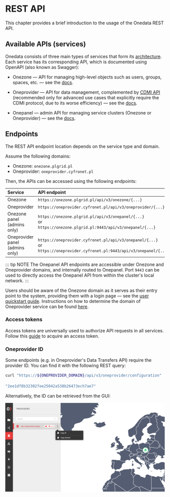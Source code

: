 # REST API

This chapter provides a brief introduction to the usage of the Onedata REST API.

## Available APIs (services)

Onedata consists of three main types of services that form its [architecture][].
Each service has its corresponding API, which is documented using OpenAPI (also known as Swagger):

* Onezone — API for managing high-level objects such as users, groups, spaces,
  etc. — see the [docs][Onezone REST API].

* Oneprovider — API for data management, complemented by [CDMI API][]
  (recommended only for advanced use cases that explicitly require the CDMI
  protocol, due to its worse efficiency) — see the [docs][Oneprovider REST API].

* Onepanel — admin API for managing service clusters (Onezone or Oneprovider) —
  see the [docs][Onepanel REST API].

## Endpoints

The REST API endpoint location depends on the service type and domain.

Assume the following domains:

* Onezone: `onezone.plgrid.pl`
* Oneprovider: `oneprovider.cyfronet.pl`

Then, the APIs can be accessed using the following endpoints:

| Service                         | API endpoint                                                                                                                          |
| :------------------------------ | :------------------------------------------------------------------------------------------------------------------------------------ |
| Onezone                         | `https://onezone.plgrid.pl/api/v3/onezone/{...}`                                                                                      |
| Oneprovider                     | `https://oneprovider.cyfronet.pl/api/v3/oneprovider/{...}`                                                                            |
| Onezone panel (admins only)     | `https://onezone.plgrid.pl/api/v3/onepanel/{...}` <br /> or <br /> `https://onezone.plgrid.pl:9443/api/v3/onepanel/{...}`             |
| Oneprovider panel (admins only) | `https://oneprovider.cyfronet.pl/api/v3/onepanel/{...}` <br /> or <br /> `https://oneprovider.cyfronet.pl:9443/api/v3/onepanel/{...}` |

::: tip NOTE
The Onepanel API endpoints are accessible under Onezone and Oneprovider
domains, and internally routed to Onepanel. Port `9443` can be used to
directly access the Onepanel API from within the cluster's local network.
:::

Users should be aware of the Onezone domain as it serves as their entry point to
the system, providing them with a login page — see the [user quickstart
guide][]. Instructions on how to determine the domain of Oneprovider service can
be found [here][oneprovider domain].

### Access tokens

Access tokens are universally used to authorize API requests in all services.
Follow this [guide][token quickstart guide] to acquire an access token.

### Oneprovider ID

Some endpoints (e.g. in Oneprovider's Data Transfers API) require the provider
ID. You can find it with the following REST query:

```bash
curl "https://${ONEPROVIDER_DOMAIN}/api/v3/oneprovider/configuration" | jq .providerId
     
"2ee1df8b32302fee25042a538b26473ech7ae7"
```

Alternatively, the ID can be retrieved from the GUI:

![screen-copy-provider-id][]

<!-- references -->

[architecture]: ../intro.md#architecture

[Onezone REST API]: https://onedata.org/#/home/api/stable/onezone

[Oneprovider REST API]: https://onedata.org/#/home/api/stable/oneprovider

[CDMI API]: cdmi.md

[Onepanel REST API]: https://onedata.org/#/home/api/stable/onepanel

[user quickstart guide]: quickstart.md

[oneprovider domain]: data.md#oneprovider-domain

[token quickstart guide]: ./tokens.md#access-token-quickstart

[screen-copy-provider-id]: ../../images/user-guide/rest-api/copy-provider-id.png
